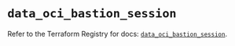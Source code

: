 # `data_oci_bastion_session`

Refer to the Terraform Registry for docs: [`data_oci_bastion_session`](https://registry.terraform.io/providers/oracle/oci/6.18.0/docs/data-sources/bastion_session).
